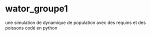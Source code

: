 # wator_groupe1
une simulation de dynamique de population avec des requins et des poissons codé en python
